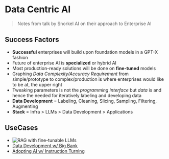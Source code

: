 # Data Centric AI
> Notes from talk by Snorkel AI on their approach to Enterprise AI

## Success Factors
- **Successful** enterprises will build upon foundation models in a GPT-X fashion
- Future of enterprise AI is **specialized** or hybrid AI
- Most production-ready solutions will be done on **fine-tuned** models
- Graphing _Data Complexity/Accuracy Requirement_ from simple/prototype to complex/production is where enterprises would like to be at, the upper right
- Tweaking parameters is not the _programming interface_ but _data_ is and hence the needed for iteratively labeling and developing data
- **Data Development** = Labeling, Cleaning, Slicing, Sampling, Filtering, Augmenting
- **Stack** = Infra > LLMs > Data Development > Applications

## UseCases
- ![RAG with fine-tunable LLMs](./snorkel/Screenshot%202024-01-25%20at%2011.34.29 AM.png)
- [Data Development w/ Big Bank](./snorkel/Chris%20Glaze%20-%20Data%20development%20for%20GenAI_slides.pdf)
- [Adopting AI w/ Instruction Turning](./snorkel/Steve%20Bach%20-%20Adapt-audit-gen-ai.pdf)